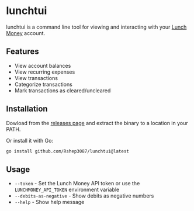 # lunchtui

lunchtui is a command line tool for viewing and interacting with your [Lunch Money](https://lunchmoney.app/) account.


## Features

- View account balances
- View recurring expenses
- View transactions
- Categorize transactions
- Mark transactions as cleared/uncleared
  

## Installation

Dowload from the [releases page](https://github.com/Rshep3087/lunchtui/releases) and extract the binary to a location in your PATH.

Or install it with Go:

```bash
go install github.com/Rshep3087/lunchtui@latest
```

## Usage

- `--token` - Set the Lunch Money API token or use the `LUNCHMONEY_API_TOKEN` environment variable
- `--debits-as-negative` - Show debits as negative numbers
- `--help` - Show help message


